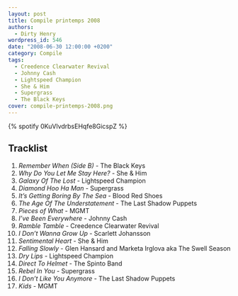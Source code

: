 ```yaml
---
layout: post
title: Compile printemps 2008
authors:
  - Dirty Henry
wordpress_id: 546
date: "2008-06-30 12:00:00 +0200"
category: Compile
tags:
  - Creedence Clearwater Revival
  - Johnny Cash
  - Lightspeed Champion
  - She & Him
  - Supergrass
  - The Black Keys
cover: compile-printemps-2008.png
---
```


{% spotify 0KuVlvdrbsEHqfe8GicspZ %}

## Tracklist

1. _Remember When (Side B)_ - The Black Keys
1. _Why Do You Let Me Stay Here?_ - She & Him
1. _Galaxy Of The Lost_ - Lightspeed Champion
1. _Diamond Hoo Ha Man_ - Supergrass
1. _It’s Getting Boring By The Sea_ - Blood Red Shoes
1. _The Age Of The Understatement_ - The Last Shadow Puppets
1. _Pieces of What_ - MGMT
1. _I’ve Been Everywhere_ - Johnny Cash
1. _Ramble Tamble_ - Creedence Clearwater Revival
1. _I Don’t Wanna Grow Up_ - Scarlett Johansson
1. _Sentimental Heart_ - She & Him
1. _Falling Slowly_ - Glen Hansard and Marketa Irglova aka The Swell Season
1. _Dry Lips_ - Lightspeed Champion
1. _Direct To Helmet_ - The Spinto Band
1. _Rebel In You_ - Supergrass
1. _I Don’t Like You Anymore_ - The Last Shadow Puppets
1. _Kids_ - MGMT
